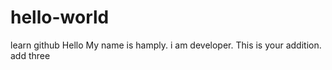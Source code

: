 # hello-world
learn github
Hello
My name is hamply. i am developer.
This is your addition.
add three

